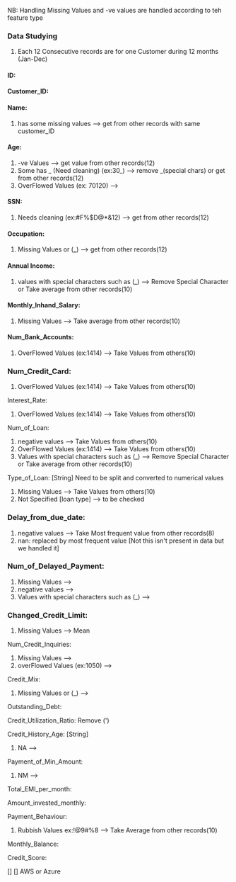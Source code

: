 NB: Handling Missing Values and -ve values are handled according to teh feature type

### Data Studying

1. Each 12 Consecutive records are for one Customer during 12 months (Jan-Dec)

#### ID:

#### Customer_ID:

#### Name:
1. has some missing values --> get from other records with same customer_ID

#### Age:
1. -ve Values --> get value from other records(12)
2. Some has _ (Need cleaning) (ex:30_) --> remove \_(special chars) or get from other records(12)
3. OverFlowed Values (ex: 70120) -->

#### SSN:
1. Needs cleaning (ex:#F%$D@\*&12) --> get from other records(12)

#### Occupation:
1. Missing Values or (**\_**) --> get from other records(12)

#### Annual Income:
1. values with special characters such as (\_) --> Remove Special Character or Take average from other records(10)

#### Monthly_Inhand_Salary:
1. Missing Values --> Take average from other records(10)

#### Num_Bank_Accounts:
1. OverFlowed Values (ex:1414) --> Take Values from others(10)

### Num_Credit_Card:
1. OverFlowed Values (ex:1414) --> Take Values from others(10)

Interest_Rate:

1. OverFlowed Values (ex:1414) --> Take Values from others(10)

Num_of_Loan:

1. negative values --> Take Values from others(10)
2. OverFlowed Values (ex:1414) --> Take Values from others(10)
3. Values with special characters such as (\_) --> Remove Special Character or Take average from other records(10)

Type_of_Loan: [String]
Need to be split and converted to numerical values

1. Missing Values --> Take Values from others(10)
2. Not Specified [loan type] --> to be checked

### Delay_from_due_date:

1. negative values --> Take Most frequent value from other records(8)
2. nan: replaced by most frequent value [Not this isn't present in data but we handled it]

### Num_of_Delayed_Payment:

1. Missing Values -->
2. negative values -->
3. Values with special characters such as (\_) -->

### Changed_Credit_Limit:

1. Missing Values --> Mean

Num_Credit_Inquiries:

1. Missing Values -->
2. overFlowed Values (ex:1050) -->

Credit_Mix:

1. Missing Values or (\_) -->

Outstanding_Debt:

Credit_Utilization_Ratio:
Remove (')

Credit_History_Age: [String]

1. NA -->

Payment_of_Min_Amount:

1. NM -->

Total_EMI_per_month:

Amount_invested_monthly:

Payment_Behaviour:

1. Rubbish Values ex:!@9#%8 --> Take Average from other records(10)

Monthly_Balance:

Credit_Score:

[]
[] AWS or Azure

